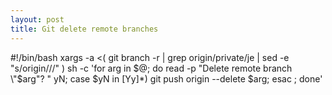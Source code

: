 ```yaml
---
layout: post
title: Git delete remote branches
---
```


  #!/bin/bash
  xargs -a <( git branch -r | grep origin/private/je | sed -e "s/origin\///" ) sh -c 'for arg in $@; do read -p "Delete remote branch \"$arg\"?  " yN; case $yN in [Yy]*) git push origin --delete $arg; esac ; done'
